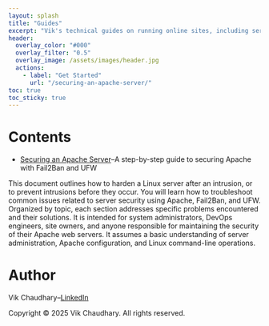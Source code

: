```yaml
---
layout: splash
title: "Guides"
excerpt: "Vik's technical guides on running online sites, including server security, Apache configuration, and more."
header:
  overlay_color: "#000"
  overlay_filter: "0.5"
  overlay_image: /assets/images/header.jpg
  actions:
    - label: "Get Started"
      url: "/securing-an-apache-server/"
toc: true
toc_sticky: true
---
```


# Contents

* [Securing an Apache Server](/guides/securing-an-apache-server/)–A step-by-step guide to securing Apache with Fail2Ban and UFW

This document outlines how to harden a Linux server after an intrusion, or to prevent intrusions before they occur. You will learn how to troubleshoot common issues related to server security using Apache, Fail2Ban, and UFW. Organized by topic, each section addresses specific problems encountered and their solutions. It is intended for system administrators, DevOps engineers, site owners, and anyone responsible for maintaining the security of their Apache web servers. It assumes a basic understanding of server administration, Apache configuration, and Linux command-line operations.

# Author

Vik Chaudhary–[LinkedIn](https://linkedin.com/in/vikchaudhary)

Copyright © 2025 Vik Chaudhary. All rights reserved.



